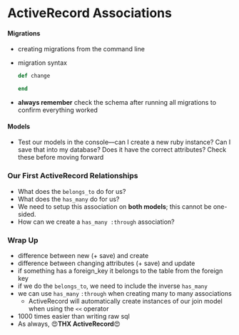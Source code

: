 # ActiveRecord Associations

#### Migrations

- creating migrations from the command line
  <!-- * `rake db:create_migration NAME=create_users` -->
- migration syntax

  ```ruby
  def change

  end
  ```

- **always remember** check the schema after running all migrations to confirm everything worked

#### Models

- Test our models in the console––can I create a new ruby instance? Can I save that into my database? Does it have the correct attributes? Check these before moving forward

### Our First ActiveRecord Relationships

- What does the `belongs_to` do for us?
- What does the `has_many` do for us?
- We need to setup this association on **both models**; this cannot be one-sided.
- How can we create a `has_many :through` association?

### Wrap Up

- difference between new \(+ save\) and create
- difference between changing attributes \(+ save\) and update
- if something has a foreign_key it belongs to the table from the foreign key
- if we do the `belongs_to`, we need to include the inverse `has_many`
- we can use `has_many` `:through` when creating many to many associations
  - ActiveRecord will automatically create instances of our join model when using the `<<` operator
- 1000 times easier than writing raw sql
- As always, 😍**THX ActiveRecord**😍
